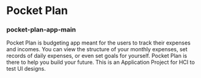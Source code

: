 # Pocket Plan
### pocket-plan-app-main
 Pocket Plan is budgeting app meant for the users to track their expenses and incomes. You can view the structure of your monthly expenses, set records of daily expenses, or even set goals for yourself.
 Pocket Plan is there to help you build your future.
 This is an Application Project for HCI to test UI designs.
